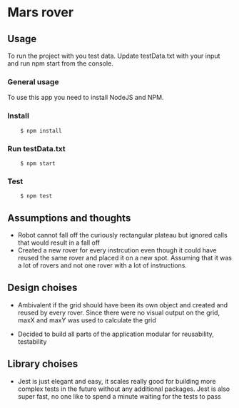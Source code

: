# Mars rover

## Usage

To run the project with you test data. Update testData.txt with your input and run npm start from the console.

### General usage

To use this app you need to install NodeJS and NPM.

### Install

```console
    $ npm install
```

### Run testData.txt

```console
    $ npm start
```

### Test

```console
    $ npm test
```

## Assumptions and thoughts

* Robot cannot fall off the curiously rectangular plateau but ignored calls that would result in a fall off
* Created a new rover for every instrcution even though it could have reused the same rover and placed it on a new spot. Assuming that it was a lot of rovers and not one rover with a lot of instructions.

## Design choises

* Ambivalent if the grid should have been its own object and created and reused by every rover. Since there were no visual output on the grid, maxX and maxY was used to calculate the grid

* Decided to build all parts of the application modular for reusability, testability

## Library choises

* Jest is just elegant and easy, it scales really good for building more complex tests in the future without any additional packages. Jest is also super fast, no one like to spend a minute waiting for the tests to pass
